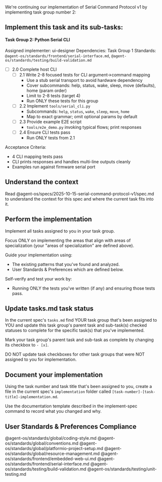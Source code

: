 We're continuing our implementation of Serial Command Protocol v1 by implementing task group number 2:

## Implement this task and its sub-tasks:

#### Task Group 2: Python Serial CLI
Assigned implementer: ui-designer
Dependencies: Task Group 1
Standards: `@agent-os/standards/frontend/serial-interface.md`, `@agent-os/standards/testing/build-validation.md`

- [ ] 2.0 Complete host CLI
  - [ ] 2.1 Write 2-8 focused tests for CLI argument→command mapping
    - Use a stub serial transport to avoid hardware dependency
    - Cover subcommands: help, status, wake, sleep, move (defaults), home (param order)
    - Limit to 2-8 tests (target 4)
    - Run ONLY these tests for this group
  - [ ] 2.2 Implement `tools/serial_cli.py`
    - Subcommands: `help`, `status`, `wake`, `sleep`, `move`, `home`
    - Map to exact grammar; omit optional params by default
  - [ ] 2.3 Provide example E2E script
    - `tools/e2e_demo.py` invoking typical flows; print responses
  - [ ] 2.4 Ensure CLI tests pass
    - Run ONLY tests from 2.1

Acceptance Criteria:
- 4 CLI mapping tests pass
- CLI prints responses and handles multi-line outputs cleanly
- Examples run against firmware serial port

## Understand the context

Read @agent-os/specs/2025-10-15-serial-command-protocol-v1/spec.md to understand the context for this spec and where the current task fits into it.

## Perform the implementation

Implement all tasks assigned to you in your task group.

Focus ONLY on implementing the areas that align with areas of specialization (your "areas of specialization" are defined above).

Guide your implementation using:
- The existing patterns that you've found and analyzed.
- User Standards & Preferences which are defined below.

Self-verify and test your work by:
- Running ONLY the tests you've written (if any) and ensuring those tests pass.

## Update tasks.md task status

In the current spec's `tasks.md` find YOUR task group that's been assigned to YOU and update this task group's parent task and sub-task(s) checked statuses to complete for the specific task(s) that you've implemented.

Mark your task group's parent task and sub-task as complete by changing its checkbox to `- [x]`.

DO NOT update task checkboxes for other task groups that were NOT assigned to you for implementation.

## Document your implementation

Using the task number and task title that's been assigned to you, create a file in the current spec's `implementation` folder called `[task-number]-[task-title]-implementation.md`.

Use the documentation template described in the implement-spec command to record what you changed and why.

## User Standards & Preferences Compliance

@agent-os/standards/global/coding-style.md
@agent-os/standards/global/conventions.md
@agent-os/standards/global/platformio-project-setup.md
@agent-os/standards/global/resource-management.md
@agent-os/standards/frontend/embedded-web-ui.md
@agent-os/standards/frontend/serial-interface.md
@agent-os/standards/testing/build-validation.md
@agent-os/standards/testing/unit-testing.md

